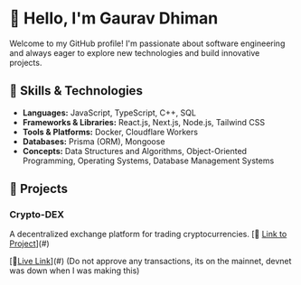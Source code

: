 # 👋 Hello, I'm Gaurav Dhiman

Welcome to my GitHub profile! I'm passionate about software engineering and always eager to explore new technologies and build innovative projects.

## 🔧 Skills & Technologies

- **Languages:** JavaScript, TypeScript, C++, SQL
- **Frameworks & Libraries:** React.js, Next.js, Node.js, Tailwind CSS
- **Tools & Platforms:** Docker, Cloudflare Workers
- **Databases:** Prisma (ORM), Mongoose
- **Concepts:** Data Structures and Algorithms, Object-Oriented Programming, Operating Systems, Database Management Systems

## 🚀 Projects

### **Crypto-DEX**
A decentralized exchange platform for trading cryptocurrencies. [🔗 [Link to Project](https://github.com/GaudD/Esummit-Hackathon-2024-Azurites)](#)

[🔗[Live Link](https://dex-solana-one.vercel.app/)](#) (Do not approve any transactions, its on the mainnet, devnet was down when I was making this)

